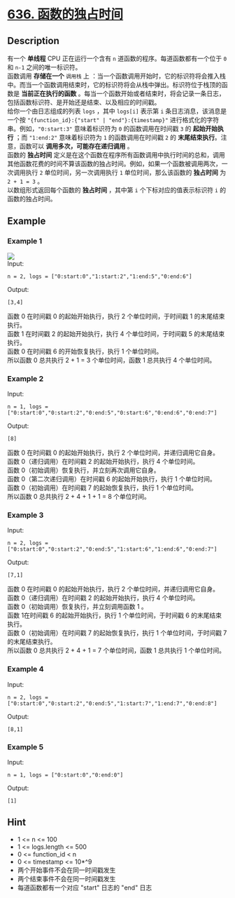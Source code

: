 # [636. 函数的独占时间](https://leetcode-cn.com/problems/exclusive-time-of-functions/)
## Description
有一个 **单线程** CPU 正在运行一个含有 `n` 道函数的程序。每道函数都有一个位于 `0` 和 `n-1` 之间的唯一标识符。  
函数调用 **存储在一个** `调用栈` 上 ：当一个函数调用开始时，它的标识符将会推入栈中。而当一个函数调用结束时，它的标识符将会从栈中弹出。标识符位于栈顶的函数是 **当前正在执行的函数** 。每当一个函数开始或者结束时，将会记录一条日志，包括函数标识符、是开始还是结束、以及相应的时间戳。  
给你一个由日志组成的列表 `logs` ，其中 `logs[i]` 表示第 `i` 条日志消息，该消息是一个按 `"{function_id}:{"start" | "end"}:{timestamp}"` 进行格式化的字符串。例如，`"0:start:3"` 意味着标识符为 `0` 的函数调用在时间戳 `3` 的 **起始开始执行** ；而 `"1:end:2"` 意味着标识符为 `1` 的函数调用在时间戳 `2` 的 **末尾结束执行**。注意，函数可以 **调用多次，可能存在递归调用** 。  
函数的 **独占时间** 定义是在这个函数在程序所有函数调用中执行时间的总和，调用其他函数花费的时间不算该函数的独占时间。例如，如果一个函数被调用两次，一次调用执行 `2` 单位时间，另一次调用执行 `1` 单位时间，那么该函数的 **独占时间** 为 `2 + 1 = 3` 。  
以数组形式返回每个函数的 **独占时间** ，其中第 `i` 个下标对应的值表示标识符 `i` 的函数的独占时间。  
## Example
### Example 1
![](https://assets.leetcode.com/uploads/2019/04/05/diag1b.png)  
Input:  
```
n = 2, logs = ["0:start:0","1:start:2","1:end:5","0:end:6"]
```
Output:
```
[3,4]
```
函数 0 在时间戳 0 的起始开始执行，执行 2 个单位时间，于时间戳 1 的末尾结束执行。   
函数 1 在时间戳 2 的起始开始执行，执行 4 个单位时间，于时间戳 5 的末尾结束执行。   
函数 0 在时间戳 6 的开始恢复执行，执行 1 个单位时间。   
所以函数 0 总共执行 2 + 1 = 3 个单位时间，函数 1 总共执行 4 个单位时间。  
### Example 2
Input:
```
n = 1, logs = ["0:start:0","0:start:2","0:end:5","0:start:6","0:end:6","0:end:7"]
```
Output:
```
[8]
```
函数 0 在时间戳 0 的起始开始执行，执行 2 个单位时间，并递归调用它自身。  
函数 0（递归调用）在时间戳 2 的起始开始执行，执行 4 个单位时间。  
函数 0（初始调用）恢复执行，并立刻再次调用它自身。  
函数 0（第二次递归调用）在时间戳 6 的起始开始执行，执行 1 个单位时间。  
函数 0（初始调用）在时间戳 7 的起始恢复执行，执行 1 个单位时间。  
所以函数 0 总共执行 2 + 4 + 1 + 1 = 8 个单位时间。  
### Example 3
Input:
```
n = 2, logs = ["0:start:0","0:start:2","0:end:5","1:start:6","1:end:6","0:end:7"]
```
Output:
```
[7,1]
```
函数 0 在时间戳 0 的起始开始执行，执行 2 个单位时间，并递归调用它自身。  
函数 0（递归调用）在时间戳 2 的起始开始执行，执行 4 个单位时间。  
函数 0（初始调用）恢复执行，并立刻调用函数 1 。  
函数 1在时间戳 6 的起始开始执行，执行 1 个单位时间，于时间戳 6 的末尾结束执行。  
函数 0（初始调用）在时间戳 7 的起始恢复执行，执行 1 个单位时间，于时间戳 7 的末尾结束执行。  
所以函数 0 总共执行 2 + 4 + 1 = 7 个单位时间，函数 1 总共执行 1 个单位时间。  
### Example 4
Input:
```
n = 2, logs = ["0:start:0","0:start:2","0:end:5","1:start:7","1:end:7","0:end:8"]
```
Output:
```
[8,1]
```
### Example 5
Input:
```
n = 1, logs = ["0:start:0","0:end:0"]
```
Output:
```
[1]
```
## Hint
- 1 <= n <= 100
- 1 <= logs.length <= 500
- 0 <= function_id < n
- 0 <= timestamp <= 10*^9
- 两个开始事件不会在同一时间戳发生
- 两个结束事件不会在同一时间戳发生
- 每道函数都有一个对应 "start" 日志的 "end" 日志
